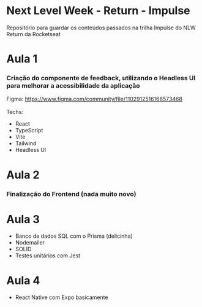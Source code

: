 # Next Level Week - Return - Impulse

Repositório para guardar os conteúdos passados na trilha Impulse do NLW Return da Rocketseat

# Aula 1 <!-- #NextLevel -->

### Criação do componente de feedback, utilizando o Headless UI para melhorar a acessibilidade da aplicação

Figma: https://www.figma.com/community/file/1102912516166573468
<br />
<br />
Techs: 
- React
- TypeScript
- Vite
- Tailwind
- Headless UI

# Aula 2 <!-- #NeverStopLearning -->

### Finalização do Frontend (nada muito novo)

# Aula 3 <!-- #NewSkills -->

- Banco de dados SQL com o Prisma (delicinha)
- Nodemailer
- SOLID 
- Testes unitários com Jest

# Aula 4 <!-- #StepByStep -->

- React Native com Expo basicamente